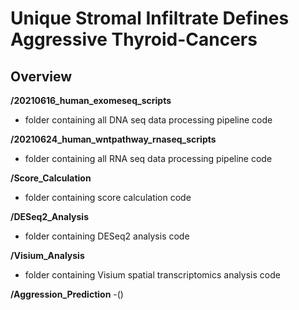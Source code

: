# Unique Stromal Infiltrate Defines Aggressive Thyroid-Cancers

## Overview

**/20210616_human_exomeseq_scripts**
- folder containing all DNA seq data processing pipeline code

**/20210624_human_wntpathway_rnaseq_scripts**
- folder containing all RNA seq data processing pipeline code

**/Score_Calculation**
- folder containing score calculation code

**/DESeq2_Analysis**
- folder containing DESeq2 analysis code

**/Visium_Analysis**
- folder containing Visium spatial transcriptomics analysis code

**/Aggression_Prediction**
-()


